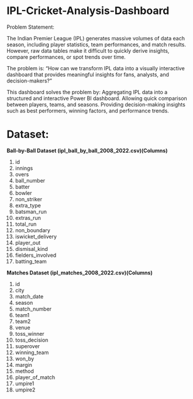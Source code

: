 # IPL-Cricket-Analysis-Dashboard
Problem Statement:

The Indian Premier League (IPL) generates massive volumes of data each season, including player statistics, team performances, and match results. However, raw data tables make it difficult to quickly derive insights, compare performances, or spot trends over time.

The problem is: “How can we transform IPL data into a visually interactive dashboard that provides meaningful insights for fans, analysts, and decision-makers?”

This dashboard solves the problem by:
Aggregating IPL data into a structured and interactive Power BI dashboard.
Allowing quick comparison between players, teams, and seasons.
Providing decision-making insights such as best performers, winning factors, and performance trends.

# Dataset:
**Ball-by-Ball Dataset (ipl_ball_by_ball_2008_2022.csv)(Columns)**
1. id
2. innings
3. overs
4. ball_number
5. batter
6. bowler
7. non_striker
8. extra_type
9. batsman_run
10. extras_run
11. total_run
12. non_boundary
13. iswicket_delivery
14. player_out
15. dismisal_kind
16. fielders_involved
17. batting_team

**Matches Dataset (ipl_matches_2008_2022.csv)(Columns)**
1. id
2. city
3. match_date
4. season
5. match_number
6. team1
7. team2
8. venue
9. toss_winner
10. toss_decision
11. superover
12. winning_team
13. won_by
14. margin
15. method
16. player_of_match
17. umpire1
18. umpire2
